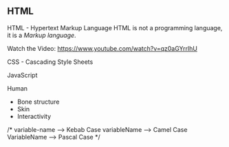 ## HTML
HTML - Hypertext Markup Language
HTML is not a programming language, it is a *Markup language*.

Watch the Video: https://www.youtube.com/watch?v=qz0aGYrrlhU

CSS - Cascading Style Sheets

JavaScript


Human
- Bone structure
- Skin
- Interactivity

/* 
variable-name --> Kebab Case
variableName --> Camel Case
VariableName --> Pascal Case
*/